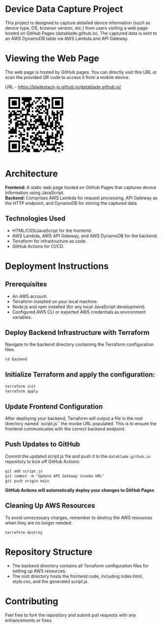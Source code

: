 # Device Data Capture Project
This project is designed to capture detailed device information (such as device type, OS, browser version, etc.) from users visiting a web page hosted on GitHub Pages (datablade.github.io). The captured data is sent to an AWS DynamoDB table via AWS Lambda and API Gateway.

# Viewing the Web Page
The web page is hosted by GitHub pages. You can directly visit this URL or scan the provided QR code to access it from a mobile device.

URL - https://bladestack-io.github.io/datablade.github.io/

<img src="images/datablade_qr_code.png" width="200" height="200" alt="QR Code">

# Architecture
**Frontend:** A static web page hosted on GitHub Pages that captures device information using JavaScript.  
**Backend:** Comprises AWS Lambda for request processing, API Gateway as the HTTP endpoint, and DynamoDB for storing the captured data.

## Technologies Used
- HTML/CSS/JavaScript for the frontend.
- AWS Lambda, AWS API Gateway, and AWS DynamoDB for the backend.
- Terraform for infrastructure as code.
- GitHub Actions for CI/CD.

# Deployment Instructions

## Prerequisites
- An AWS account.
- Terraform installed on your local machine.
- Node.js and npm installed (for any local JavaScript development).
- Configured AWS CLI or exported AWS credentials as environment variables.

## Deploy Backend Infrastructure with Terraform
Navigate to the backend directory containing the Terraform configuration files.

```
cd backend
```

## Initialize Terraform and apply the configuration:
```
terraform init
terraform apply
```

## Update Frontend Configuration
After deploying your backend, Terraform will output a file in the root directory named `script.js`` the invoke URL populated. This is to ensure the frontend communicates with the correct backend endpoint.

## Push Updates to GitHub
Commit the updated script.js file and push it to the `datablade.github.io` repository to kick off GitHub Actions:

```
git add script.js
git commit -m "Update API Gateway invoke URL"
git push origin main
```

**GitHub Actions will automatically deploy your changes to GitHub Pages**

## Cleaning Up AWS Resources
To avoid unnecessary charges, remember to destroy the AWS resources when they are no longer needed:
```
terraform destroy
```

# Repository Structure
- The backend directory contains all Terraform configuration files for setting up AWS resources.
- The root directory hosts the frontend code, including index.html, style.css, and the generated script.js.

# Contributing
Feel free to fork the repository and submit pull requests with any enhancements or fixes.